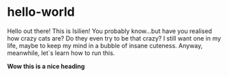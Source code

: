 # hello-world
Hello out there! 
This is Isilien!
You probably know...but have you realised how crazy cats are? Do they even try to be that crazy? I still want one in my life, maybe to keep my mind in a bubble of insane cuteness.
Anyway, meanwhile, let´s learn how to run this.

<b>Wow this is a nice heading </b>
